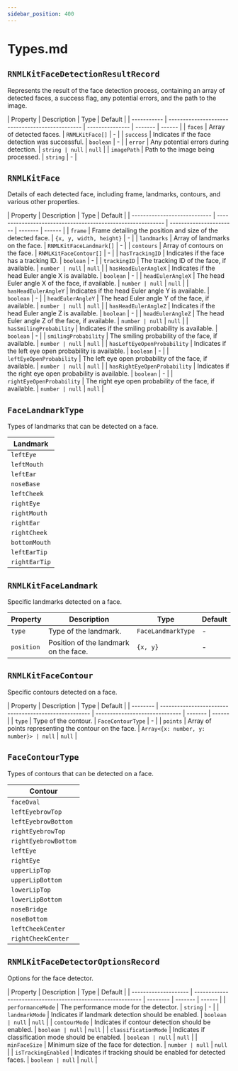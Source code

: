 ```yaml
---
sidebar_position: 400
---
```


# Types.md

## `RNMLKitFaceDetectionResultRecord`

Represents the result of the face detection process, containing an array of detected faces, a success flag, any
potential errors, and the path to the image.

| Property | Description | Type | Default |
| ----------- | ----------------------------------------------- | --------------- | ------- | ------ |
| `faces`     | Array of detected faces. | `RNMLKitFace[]` | - |
| `success`   | Indicates if the face detection was successful. | `boolean`       | - |
| `error`     | Any potential errors during detection. | `string | null`   | `null` |
| `imagePath` | Path to the image being processed. | `string`        | - |

## `RNMLKitFace`

Details of each detected face, including frame, landmarks, contours, and various other properties.

| Property | Description | Type | Default |
| ---------------------------- | ----------------------------------------------------------- | ----------------------- | ------- | ------ |
| `frame`                      | Frame detailing the position and size of the detected
face. | `{x, y, width, height}` | - |
| `landmarks`                  | Array of landmarks on the face. | `RNMLKitFaceLandmark[]` | - |
| `contours`                   | Array of contours on the face. | `RNMLKitFaceContour[]`  | - |
| `hasTrackingID`              | Indicates if the face has a tracking ID. | `boolean`               | - |
| `trackingID`                 | The tracking ID of the face, if available. | `number | null`   | `null` |
| `hasHeadEulerAngleX`         | Indicates if the head Euler angle X is available. | `boolean`               | - |
| `headEulerAngleX`            | The head Euler angle X of the face, if available. | `number | null`   | `null` |
| `hasHeadEulerAngleY`         | Indicates if the head Euler angle Y is available. | `boolean`               | - |
| `headEulerAngleY`            | The head Euler angle Y of the face, if available. | `number | null`   | `null` |
| `hasHeadEulerAngleZ`         | Indicates if the head Euler angle Z is available. | `boolean`               | - |
| `headEulerAngleZ`            | The head Euler angle Z of the face, if available. | `number | null`   | `null` |
| `hasSmilingProbability`      | Indicates if the smiling probability is available. | `boolean`               | - |
| `smilingProbability`         | The smiling probability of the face, if available. | `number | null`   | `null` |
| `hasLeftEyeOpenProbability`  | Indicates if the left eye open probability is
available. | `boolean`               | - |
| `leftEyeOpenProbability`     | The left eye open probability of the face, if available. | `number | null`   | `null` |
| `hasRightEyeOpenProbability` | Indicates if the right eye open probability is
available. | `boolean`               | - |
| `rightEyeOpenProbability`    | The right eye open probability of the face, if
available. | `number | null`   | `null` |

## `FaceLandmarkType`

Types of landmarks that can be detected on a face.

| Landmark      |
|---------------|
| `leftEye`     |
| `leftMouth`   |
| `leftEar`     |
| `noseBase`    |
| `leftCheek`   |
| `rightEye`    |
| `rightMouth`  |
| `rightEar`    |
| `rightCheek`  |
| `bottomMouth` |
| `leftEarTip`  |
| `rightEarTip` |

## `RNMLKitFaceLandmark`

Specific landmarks detected on a face.

| Property   | Description                           | Type               | Default |
|------------|---------------------------------------|--------------------|---------|
| `type`     | Type of the landmark.                 | `FaceLandmarkType` | -       |
| `position` | Position of the landmark on the face. | `{x, y}`           | -       |

## `RNMLKitFaceContour`

Specific contours detected on a face.

| Property | Description | Type | Default |
| -------- | ----------------------------------------------------- | ------------------------------ | ------- | ------ |
| `type`   | Type of the contour. | `FaceContourType`              | - |
| `points` | Array of points representing the contour on the face. | `Array<{x: number, y: number}> | null`   | `null` |

## `FaceContourType`

Types of contours that can be detected on a face.

| Contour              |
|----------------------|
| `faceOval`           |
| `leftEyebrowTop`     |
| `leftEyebrowBottom`  |
| `rightEyebrowTop`    |
| `rightEyebrowBottom` |
| `leftEye`            |
| `rightEye`           |
| `upperLipTop`        |
| `upperLipBottom`     |
| `lowerLipTop`        |
| `lowerLipBottom`     |
| `noseBridge`         |
| `noseBottom`         |
| `leftCheekCenter`    |
| `rightCheekCenter`   |

## `RNMLKitFaceDetectorOptionsRecord`

Options for the face detector.

| Property | Description | Type | Default |
| -------------------- | ----------------------------------------------------------- | -------- | ------- | ------ |
| `performanceMode`    | The performance mode for the detector. | `string` | - |
| `landmarkMode`       | Indicates if landmark detection should be enabled. | `boolean | null`   | `null` |
| `contourMode`        | Indicates if contour detection should be enabled. | `boolean | null`   | `null` |
| `classificationMode` | Indicates if classification mode should be enabled. | `boolean | null`   | `null` |
| `minFaceSize`        | Minimum size of the face for detection. | `number | null`   | `null` |
| `isTrackingEnabled`  | Indicates if tracking should be enabled for detected faces. | `boolean | null`   | `null` |
